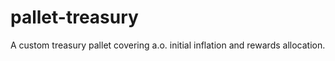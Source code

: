 # pallet-treasury

A custom treasury pallet covering a.o. initial inflation and rewards allocation.
